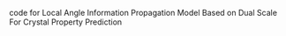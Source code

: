 code for Local Angle Information Propagation Model Based on Dual Scale For Crystal Property Prediction
